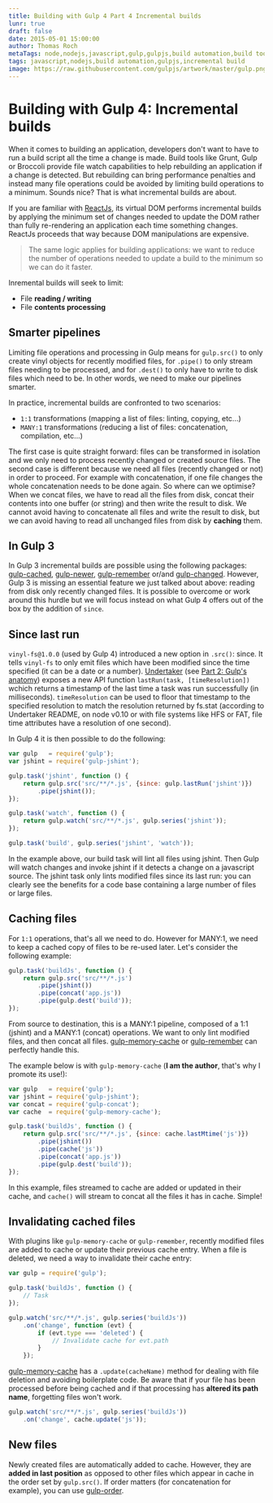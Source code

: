 ```yaml
---
title: Building with Gulp 4 Part 4 Incremental builds
lunr: true
draft: false
date: 2015-05-01 15:00:00
author: Thomas Roch
metaTags: node,nodejs,javascript,gulp,gulpjs,build automation,build tool,streams,task runner,vinyl,vinyl-fs,npm,gulp 4,incremental build
tags: javascript,nodejs,build automation,gulpjs,incremental build
image: https://raw.githubusercontent.com/gulpjs/artwork/master/gulp.png
---
```


# Building with Gulp 4: Incremental builds

When it comes to building an application, developers don't want to have to run a build script all the time a change is made. Build tools like Grunt, Gulp or Broccoli provide file watch capabilities to help rebuilding an application if a change is detected. But rebuilding can bring performance penalties and instead many file operations could be avoided by limiting build operations to a minimum. Sounds nice? That is what incremental builds are about.

If you are familiar with [ReactJs](https://facebook.github.io/react/), its virtual DOM performs incremental builds by applying the minimum set of changes needed to update the DOM rather than fully re-rendering an application each time something changes. ReactJs proceeds that way because DOM manipulations are expensive.

> The same logic applies for building applications: we want to reduce the number of operations needed to update a build to the minimum so we can do it faster.

Inremental builds will seek to limit:

- File **reading / writing**
- File **contents processing**


## Smarter pipelines

Limiting file operations and processing in Gulp means for `gulp.src()` to only create vinyl objects for recently modified files, for `.pipe()` to only stream files needing to be processed, and for `.dest()` to only have to write to disk files which need to be. In other words, we need to make our pipelines smarter.

In practice, incremental builds are confronted to two scenarios:

- `1:1` transformations (mapping a list of files: linting, copying, etc...)
- `MANY:1` transformations (reducing a list of files: concatenation, compilation, etc...)

The first case is quite straight forward: files can be transformed in isolation and we only need to process recently changed or created source files. The second case is different because we need all files (recently changed or not) in order to proceed. For example with concatenation, if one file changes the whole concatenation needs to be done again. So where can we optimise? When we concat files, we have to read all the files from disk, concat their contents into one buffer (or string) and then write the result to disk. We cannot avoid having to concatenate all files and write the result to disk, but we can avoid having to read all unchanged files from disk by **caching** them.


## In Gulp 3

In Gulp 3 incremental builds are possible using the following packages: [gulp-cached](https://www.npmjs.com/package/gulp-cached), [gulp-newer](https://www.npmjs.com/package/gulp-newer), [gulp-remember](https://www.npmjs.com/package/gulp-remember) or/and [gulp-changed](https://www.npmjs.com/package/gulp-changed). However, Gulp 3 is missing an essential feature we just talked about above: reading from disk only recently changed files. It is possible to overcome or work around this hurdle but we will focus instead on what Gulp 4 offers out of the box by the addition of `since`.


## Since last run

`vinyl-fs@1.0.0` (used by Gulp 4) introduced a new option in `.src()`: since. It tells `vinyl-fs` to only emit files which have been modified since the time specified (it can be a date or a number). [Undertaker](https://www.npmjs.com/package/undertaker) (see [Part 2: Gulp's anatomy](/posts/2015/04/28/building-with-gulp-3-and-4-part-3-writing-transformers)) exposes a new API function `lastRun(task, [timeResolution])` wchich returns a timestamp of the last time a task was run successfully (in milliseconds). `timeResolution` can be used to floor that timestamp to the specified resolution to match the resolution returned by fs.stat (according to Undertaker README, on node v0.10 or with file systems like HFS or FAT, file time attributes have a resolution of one second).

In Gulp 4 it is then possible to do the following:

```javascript
var gulp   = require('gulp');
var jshint = require('gulp-jshint');

gulp.task('jshint', function () {
    return gulp.src('src/**/*.js', {since: gulp.lastRun('jshint')})
        .pipe(jshint());
});

gulp.task('watch', function () {
    return gulp.watch('src/**/*.js', gulp.series('jshint'));
});

gulp.task('build', gulp.series('jshint', 'watch'));
```

In the example above, our build task will lint all files using jshint. Then Gulp will watch changes and invoke jshint   if it detects a change on a javascript source. The jshint task only lints modified files since its last run: you can clearly see the benefits for a code base containing a large number of files or large files.

## Caching files

For `1:1` operations, that's all we need to do. However for MANY:1, we need to keep a cached copy of files to be re-used later. Let's consider the following example:

```javascript
gulp.task('buildJs', function () {
    return gulp.src('src/**/*.js')
        .pipe(jshint())
        .pipe(concat('app.js'))
        .pipe(gulp.dest('build'));
});
```

From source to destination, this is a MANY:1 pipeline, composed of a 1:1 (jshint) and a MANY:1 (concat) operations. We want to only lint modified files, and then concat all files. [gulp-memory-cache](https://www.npmjs.com/package/gulp-memory-cache) or [gulp-remember](https://www.npmjs.com/package/gulp-remember) can perfectly handle this.

The example below is with `gulp-memory-cache` (**I am the author**, that's why I promote its use!):

```javascript
var gulp   = require('gulp');
var jshint = require('gulp-jshint');
var concat = require('gulp-concat');
var cache  = require('gulp-memory-cache');

gulp.task('buildJs', function () {
    return gulp.src('src/**/*.js', {since: cache.lastMtime('js')})
        .pipe(jshint())
        .pipe(cache('js'))
        .pipe(concat('app.js'))
        .pipe(gulp.dest('build'));
});
```

In this example, files streamed to cache are added or updated in their cache, and `cache()` will stream to concat all the files it has in cache. Simple!

## Invalidating cached files

With plugins like `gulp-memory-cache` or `gulp-remember`, recently modified files are added to cache or update their previous cache entry. When a file is deleted,
we need a way to invalidate their cache entry:

```javascript
var gulp = require('gulp');

gulp.task('buildJs', function () {
    // Task
});

gulp.watch('src/**/*.js', gulp.series('buildJs'))
    .on('change', function (evt) {
        if (evt.type === 'deleted') {
            // Invalidate cache for evt.path
        }
    });
```

[gulp-memory-cache](https://www.npmjs.org/package/gulp-memory-cache) has a `.update(cacheName)` method for dealing with file deletion and avoiding boilerplate code.
Be aware that if your file has been processed before being cached and if that processing has **altered its path name**, forgetting files won't work.

```javascript
gulp.watch('src/**/*.js', gulp.series('buildJs'))
    .on('change', cache.update('js'));
```

## New files

Newly created files are automatically added to cache. However, they are **added in last position** as opposed to other files which appear in cache in the order
set by `gulp.src()`. If order matters (for concatenation for example), you can use [gulp-order](https://www.npmjs.com/package/gulp-order).
